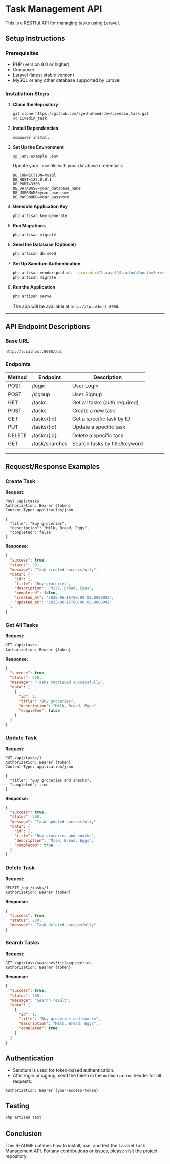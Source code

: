 # Task Management API

This is a RESTful API for managing tasks using Laravel.

## Setup Instructions

### Prerequisites

- PHP (version 8.0 or higher)
- Composer
- Laravel (latest stable version)
- MySQL or any other database supported by Laravel

### Installation Steps

1. **Clone the Repository**

   ```bash
   git clone https://github.com/syed-ahmed-dev/Livedin_task.git
   cd Livedin_task
   ```

2. **Install Dependencies**

   ```bash
   composer install
   ```

3. **Set Up the Environment**

   ```bash
   cp .env.example .env
   ```

   Update your `.env` file with your database credentials:

   ```env
   DB_CONNECTION=mysql
   DB_HOST=127.0.0.1
   DB_PORT=3306
   DB_DATABASE=your_database_name
   DB_USERNAME=your_username
   DB_PASSWORD=your_password
   ```

4. **Generate Application Key**

   ```bash
   php artisan key:generate
   ```

5. **Run Migrations**

   ```bash
   php artisan migrate
   ```

6. **Seed the Database (Optional)**

   ```bash
   php artisan db:seed
   ```

7. **Set Up Sanctum Authentication**

   ```bash
   php artisan vendor:publish --provider="Laravel\Sanctum\SanctumServiceProvider"
   php artisan migrate
   ```

8. **Run the Application**

   ```bash
   php artisan serve
   ```

   The app will be available at `http://localhost:8000`.

---

## API Endpoint Descriptions

### Base URL

```
http://localhost:8000/api
```

### Endpoints

| Method | Endpoint            | Description                     |
|--------|---------------------|---------------------------------|
| POST   | /login              | User Login                      |
| POST   | /signup             | User Signup                     |
| GET    | /tasks              | Get all tasks (auth required)   |
| POST   | /tasks              | Create a new task               |
| GET    | /tasks/{id}         | Get a specific task by ID       |
| PUT    | /tasks/{id}         | Update a specific task          |
| DELETE | /tasks/{id}         | Delete a specific task          |
| GET    | /task/searches      | Search tasks by title/keyword   |

---

## Request/Response Examples

### Create Task

**Request:**

```http
POST /api/tasks
Authorization: Bearer {token}
Content-Type: application/json

{
  "title": "Buy groceries",
  "description": "Milk, Bread, Eggs",
  "completed": false
}
```

**Response:**

```json
{
  "success": true,
  "status": 201,
  "message": "Task created successfully",
  "data": {
    "id": 1,
    "title": "Buy groceries",
    "description": "Milk, Bread, Eggs",
    "completed": false,
    "created_at": "2025-06-16T00:00:00.000000Z",
    "updated_at": "2025-06-16T00:00:00.000000Z"
  }
}
```

### Get All Tasks

**Request:**

```http
GET /api/tasks
Authorization: Bearer {token}
```

**Response:**

```json
{
  "success": true,
  "status": 200,
  "message": "Tasks retrieved successfully",
  "data": [
    {
      "id": 1,
      "title": "Buy groceries",
      "description": "Milk, Bread, Eggs",
      "completed": false
    }
  ]
}
```

### Update Task

**Request:**

```http
PUT /api/tasks/1
Authorization: Bearer {token}
Content-Type: application/json

{
  "title": "Buy groceries and snacks",
  "completed": true
}
```

**Response:**

```json
{
  "success": true,
  "status": 200,
  "message": "Task updated successfully",
  "data": {
    "id": 1,
    "title": "Buy groceries and snacks",
    "description": "Milk, Bread, Eggs",
    "completed": true
  }
}
```

### Delete Task

**Request:**

```http
DELETE /api/tasks/1
Authorization: Bearer {token}
```

**Response:**

```json
{
  "success": true,
  "status": 200,
  "message": "Task deleted successfully"
}
```

### Search Tasks

**Request:**

```http
GET /api/task/searches?title=groceries
Authorization: Bearer {token}
```

**Response:**

```json
{
  "success": true,
  "status": 200,
  "message": "Search result",
  "data": [
    {
      "id": 1,
      "title": "Buy groceries and snacks",
      "description": "Milk, Bread, Eggs",
      "completed": true
    }
  ]
}
```

## Authentication

- Sanctum is used for token-based authentication.
- After login or signup, send the token in the `Authorization` header for all requests:

```http
Authorization: Bearer {your-access-token}
```

## Testing

```bash
php artisan test
```

## Conclusion

This README outlines how to install, use, and test the Laravel Task Management API. For any contributions or issues, please visit the project repository.
